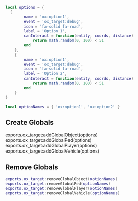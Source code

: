 ```lua
local options = {
  {
        name = 'ox:option1',
        event = 'ox_target:debug',
        icon = 'fa-solid fa-road',
        label = 'Option 1',
        canInteract = function(entity, coords, distance)
            return math.random(0, 100) < 51
        end
    },
    {
        name = 'ox:option1',
        event = 'ox_target:debug',
        icon = 'fa-solid fa-road',
        label = 'Option 2',
        canInteract = function(entity, coords, distance)
            return math.random(0, 100) < 51
        end
    }
}

local optionNames = { 'ox:option1', 'ox:option2' }
```

## Create Globals

exports.ox_target:addGlobalObject(options)
exports.ox_target:addGlobalPed(options)
exports.ox_target:addGlobalPlayer(options)
exports.ox_target:addGlobalVehicle(options)

## Remove Globals

```lua
exports.ox_target:removeGlobalObject(optionNames)
exports.ox_target:removeGlobalPed(optionNames)
exports.ox_target:removeGlobalPlayer(optionNames)
exports.ox_target:removeGlobalVehicle(optionNames)
```

